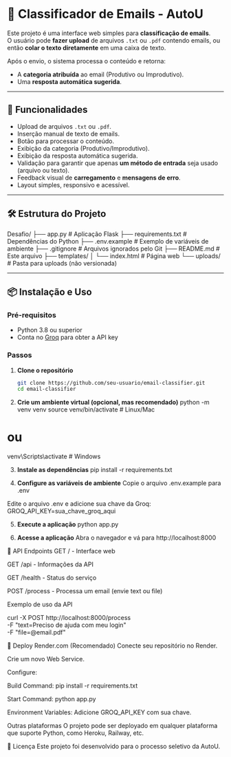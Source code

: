 # 📧 Classificador de Emails - AutoU

Este projeto é uma interface web simples para **classificação de emails**.  
O usuário pode **fazer upload** de arquivos `.txt` ou `.pdf` contendo emails, ou então **colar o texto diretamente** em uma caixa de texto.  

Após o envio, o sistema processa o conteúdo e retorna:
- A **categoria atribuída** ao email (Produtivo ou Improdutivo).
- Uma **resposta automática sugerida**.

---

## 🚀 Funcionalidades

- Upload de arquivos `.txt` ou `.pdf`.
- Inserção manual de texto de emails.
- Botão para processar o conteúdo.
- Exibição da categoria (Produtivo/Improdutivo).
- Exibição da resposta automática sugerida.
- Validação para garantir que apenas **um método de entrada** seja usado (arquivo ou texto).
- Feedback visual de **carregamento** e **mensagens de erro**.
- Layout simples, responsivo e acessível.

---

## 🛠️ Estrutura do Projeto
Desafio/
├── app.py # Aplicação Flask
├── requirements.txt # Dependências do Python
├── .env.example # Exemplo de variáveis de ambiente
├── .gitignore # Arquivos ignorados pelo Git
├── README.md # Este arquivo
├── templates/
│ └── index.html # Página web
└── uploads/ # Pasta para uploads (não versionada)


---

## 📦 Instalação e Uso

### Pré-requisitos

- Python 3.8 ou superior
- Conta no [Groq](https://console.groq.com) para obter a API key

### Passos

1. **Clone o repositório**
   ```bash
   git clone https://github.com/seu-usuario/email-classifier.git
   cd email-classifier

2.  **Crie um ambiente virtual (opcional, mas recomendado)**
   python -m venv venv
source venv/bin/activate  # Linux/Mac
# ou
venv\Scripts\activate     # Windows

3.  **Instale as dependências**
pip install -r requirements.txt

4.  **Configure as variáveis de ambiente**
Copie o arquivo .env.example para .env

Edite o arquivo .env e adicione sua chave da Groq:
GROQ_API_KEY=sua_chave_groq_aqui

5.  **Execute a aplicação**
python app.py

6. **Acesse a aplicação**
Abra o navegador e vá para http://localhost:8000

🔌 API
Endpoints
GET / - Interface web

GET /api - Informações da API

GET /health - Status do serviço

POST /process - Processa um email (envie text ou file)

Exemplo de uso da API

curl -X POST http://localhost:8000/process \
  -F "text=Preciso de ajuda com meu login" \
  -F "file=@email.pdf"

  🚀 Deploy
Render.com (Recomendado)
Conecte seu repositório no Render.

Crie um novo Web Service.

Configure:

Build Command: pip install -r requirements.txt

Start Command: python app.py

Environment Variables: Adicione GROQ_API_KEY com sua chave.

Outras plataformas
O projeto pode ser deployado em qualquer plataforma que suporte Python, como Heroku, Railway, etc.

📝 Licença
Este projeto foi desenvolvido para o processo seletivo da AutoU.

